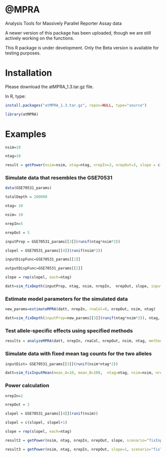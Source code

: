 # @MPRA
Analysis Tools for Massively Parallel Reporter Assay data

A newer version of this package has been uploaded, though we are still actively working on the functions.

This R package is under development. Only the Beta version is available for testing purposes. 


# Installation

Please download the atMPRA_1.3.tar.gz file.

In R, type: 
```r
install.packages("atMPRA_1.3.tar.gz", repos=NULL, type="source")

library(atMPRA)
```

# Examples
```r
nsim=10

ntag=10

result = getPower(nsim=nsim, ntag=ntag, nrepIn=3, nrepOut=3, slope = c(rep(1, ntag*nsim), rep(2,ntag*nsim)), method=c("MW", "mpralm"), scenario="fixTotalDepth")
```

### Simulate data that resembles the GSE70531
```r
data(GSE70531_params) 

totalDepth = 200000

ntag= 10

nsim= 10

nrepIn=5

nrepOut = 5

inputProp = GSE70531_params[[3]](runif(ntag*nsim*2))

slopel = GSE70531_params[[4]](runif(nsim*2))

inputDispFunc=GSE70531_params[[1]]

outputDispFunc=GSE70531_params[[2]]

slope = rep(slopel, each=ntag)

datt=sim_fixDepth(inputProp, ntag, nsim, nrepIn,  nrepOut, slope, inputDispFunc=inputDispFunc, outputDispFunc=outputDispFunc, sampleDepth=totalDepth) 
```

### Estimate model parameters for the simulated data
```r
new_params=estimateMPRA(datt, nrepIn, rnaCol=8, nrepOut, nsim, ntag)

datt=sim_fixDepth(inputProp=new_params[[3]](runif(ntag*nsim*2)), ntag, nsim, nrepIn,  nrepOut, slope, inputDispFunc=new_params[[1]], outputDispFunc=new_params[[2]], sampleDepth=totalDepth) 

```

### Test allele-specific effects using specified methods
```r
results = analyzeMPRA(datt, nrepIn, rnaCol, nrepOut, nsim, ntag, method=c("MW", "Adaptive", "QuASAR", "T-test", "mpralm", "DESeq2"), cutoff=0, cutoffo=0)
```

### Simulate data with fixed mean tag counts for the two alleles
```r
inputDist= GSE70531_params[[3]](runif(nsim*ntag*2))

datt=sim_fixInputMean(mean_A=10, mean_B=100,  ntag=ntag, nsim=nsim, nrepIn=nrepIn, nrepOut=nrepOut, slope=slope, inputDist=inputDist, inputDispFunc=inputDispFunc, outputDispFunc=outputDispFunc)
```

### Power calculation
```r
nrepIn=2

nrepOut = 2

slopel = GSE70531_params[[4]](runif(nsim))

slopel = c(slopel, slopel+1)

slope = rep(slopel, each=ntag)

result2 = getPower(nsim, ntag, nrepIn, nrepOut, slope, scenario="fixInputDist", method=c("MW","T-test", "mpralm", "edgeR", "DESeq2"), fixInput  = c(20, 100), inputDist=inputDist, inputDispFunc=inputDispFunc, outputDispFunc=outputDispFunc,  cutoff=-1, cutoffo=-1)

result3 = getPower(nsim, ntag, nrepIn, nrepOut, slope=1, scenario="fixTotalDepth", method=c("MW", "Matching", "Adaptive", "Fisher", "QuASAR", "T-test", "mpralm", "edgeR", "DESeq2"), fixTotalD= 200000, inputDist=inputDist,inputDispFunc=inputDispFunc, outputDispFunc=outputDispFunc,  cutoff=-1, cutoffo=-1, method="none")

```





